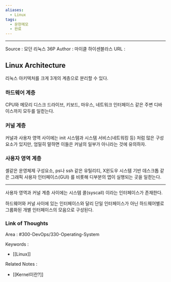 ```yaml
---
aliases:
  - Linux
tags:
  - 문헌메모
  - 완료
---
```



---


Source : 모던 리눅스 36P
Author : 마이클 하이센블라스
URL :

## Linux Architecture
리눅스 아키텍처를 크게 3개의 계층으로 분리할 수 있다.
### 하드웨어 계층
CPU와 메모리 디스크 드라이브, 키보드, 마우스, 네트워크 인터페이스 같은 주변 디바이스까지 모두를 일컫는다.

### 커널 계층
커널과 사용자 영역 사이에는 init 시스템과 시스템 서비스(네트워킹 등) 처럼 많은 구성요소가 있지만, 엄밀히 말하면 이들은 커널의 일부가 아니라는 것에 유의하자.

### 사용자 영역 계층
셸같은 운영체제 구성요소, ps나 ssh 같은 유틸리티, X윈도우 시스템 기반 데스크톱 같은 그래픽 사용자 인터페이스(GUI) 를 비롯해 디부분의 앱이 실행되는 곳을 일컫는다.

---

사용자 영역과 커널 계층 사이에는 시스템 콜(syscall) 이라는 인터페이스가 존재한다.

하드웨어와 커널 사이에 있는 인터페이스와 달리 단일 인터페이스가 아닌 하드웨어별로 그룹화된 개별 인터페이스의 모음으로 구성된다.
### Link of Thoughts
Area : #300-DevOps/330-Operating-System 

Keywords :
- [[Linux]]

Related Notes : 
- [[Kernel이란?]]